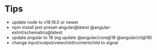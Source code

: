 # Tips

- update node to v18.19.0 or newer
- npm install jest-preset-angular@latest @angular-eslint/schematics@latest
- update angular to 18 (ng update @angular/core@18 @angular/cli@18)
- change input/output/viewchild/contentchild to signal
